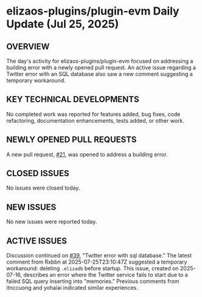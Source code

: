 # elizaos-plugins/plugin-evm Daily Update (Jul 25, 2025)

## OVERVIEW 
The day's activity for elizaos-plugins/plugin-evm focused on addressing a building error with a newly opened pull request. An active issue regarding a Twitter error with an SQL database also saw a new comment suggesting a temporary workaround.

## KEY TECHNICAL DEVELOPMENTS
No completed work was reported for features added, bug fixes, code refactoring, documentation enhancements, tests added, or other work.

## NEWLY OPENED PULL REQUESTS
A new pull request, [#21](https://github.com/elizaos-plugins/plugin-evm/pull/21), was opened to address a building error.

## CLOSED ISSUES
No issues were closed today.

## NEW ISSUES
No new issues were reported today.

## ACTIVE ISSUES
Discussion continued on [#39](https://github.com/elizaos-plugins/plugin-evm/issues/39), "Twitter error with sql database." The latest comment from Rxbbn at 2025-07-25T23:10:47Z suggested a temporary workaround: deleting `.elizadb` before startup. This issue, created on 2025-07-16, describes an error where the Twitter service fails to start due to a failed SQL query inserting into "memories." Previous comments from itnccuong and yohaiai indicated similar experiences.